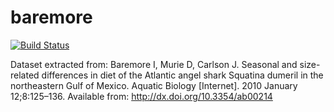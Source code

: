 # baremore
[![Build Status](https://travis-ci.org/globalbioticinteractions/baremore.svg?branch=master)](https://travis-ci.org/globalbioticinteractions/baremore)

Dataset extracted from: Baremore I, Murie D, Carlson J. Seasonal and size-related differences in diet of the Atlantic angel shark Squatina dumeril in the northeastern Gulf of Mexico. Aquatic Biology [Internet]. 2010 January 12;8:125–136. Available from: http://dx.doi.org/10.3354/ab00214
